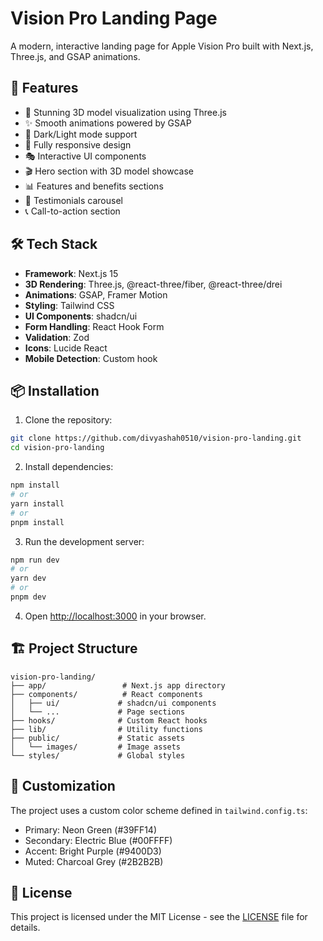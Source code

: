 # Vision Pro Landing Page

A modern, interactive landing page for Apple Vision Pro built with Next.js, Three.js, and GSAP animations.

## 🚀 Features

- 🎨 Stunning 3D model visualization using Three.js
- ✨ Smooth animations powered by GSAP
- 🌙 Dark/Light mode support
- 📱 Fully responsive design
- 🎭 Interactive UI components
- 🎬 Hero section with 3D model showcase
- 📊 Features and benefits sections
- 💬 Testimonials carousel
- 📞 Call-to-action section

## 🛠️ Tech Stack

- **Framework**: Next.js 15
- **3D Rendering**: Three.js, @react-three/fiber, @react-three/drei
- **Animations**: GSAP, Framer Motion
- **Styling**: Tailwind CSS
- **UI Components**: shadcn/ui
- **Form Handling**: React Hook Form
- **Validation**: Zod
- **Icons**: Lucide React
- **Mobile Detection**: Custom hook

## 📦 Installation

1. Clone the repository:
```bash
git clone https://github.com/divyashah0510/vision-pro-landing.git
cd vision-pro-landing
```

2. Install dependencies:
```bash
npm install
# or
yarn install
# or
pnpm install
```

3. Run the development server:
```bash
npm run dev
# or
yarn dev
# or
pnpm dev
```

4. Open [http://localhost:3000](http://localhost:3000) in your browser.

## 🏗️ Project Structure

```
vision-pro-landing/
├── app/                 # Next.js app directory
├── components/          # React components
│   ├── ui/             # shadcn/ui components
│   └── ...             # Page sections
├── hooks/              # Custom React hooks
├── lib/                # Utility functions
├── public/             # Static assets
│   └── images/         # Image assets
└── styles/             # Global styles
```

## 🎨 Customization

The project uses a custom color scheme defined in `tailwind.config.ts`:
- Primary: Neon Green (#39FF14)
- Secondary: Electric Blue (#00FFFF)
- Accent: Bright Purple (#9400D3)
- Muted: Charcoal Grey (#2B2B2B)

## 📄 License

This project is licensed under the MIT License - see the [LICENSE](LICENSE) file for details.

